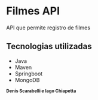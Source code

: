 # Filmes API
API que permite registro de filmes

## Tecnologias utilizadas
 - Java
 - Maven
 - Springboot
 - MongoDB

 <sub><b>Denis Scarabelli e </b></sub>
 <sub><b>Iago Chiapetta</b></sub>
